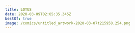 ```yaml
---
title: LOTUS
date: 2020-03-09T02:05:35.345Z
bestOf: true
image: /comics/untitled_artwork-2020-03-07t215950.254.png
---
```

